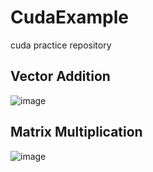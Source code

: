 # CudaExample
cuda practice repository

## Vector Addition 
![image](https://github.com/Jooh34/CudaExample/assets/15865928/6ef11eb9-e108-48fd-871d-88b896be6437)

## Matrix Multiplication
![image](https://github.com/Jooh34/CudaExample/assets/15865928/f7d8c27e-058a-4110-b26d-a4b1d5fecd10)
